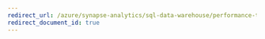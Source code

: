 ```yaml
---
redirect_url: /azure/synapse-analytics/sql-data-warehouse/performance-tuning-result-set-caching
redirect_document_id: true
---
```

